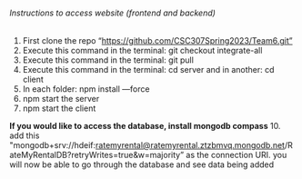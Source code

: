 ###### Instructions to access website (frontend and backend)
1. First clone the repo “https://github.com/CSC307Spring2023/Team6.git”
2. Execute this command in the terminal: git checkout integrate-all
3. Execute this command in the terminal: git pull
4. Execute this command in the terminal: cd server and in another: cd client
5. In each folder: npm install —force
6. npm start the server
7. npm start the client


**If you would like to access the database, install mongodb compass**
10. add this "mongodb+srv://hdeif:ratemyrental@ratemyrental.ztzbmvq.mongodb.net/RateMyRentalDB?retryWrites=true&w=majority” as the connection URI. you will now be able to go through the database and see data being added
